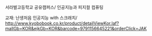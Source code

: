 서라벌고등학교 공유캠퍼스/ 
인공지능과 피지컬 컴퓨팅

교재: 난생처음 인공지능 with 스크래치/
http://www.kyobobook.co.kr/product/detailViewKor.laf?mallGb=KOR&ejkGb=KOR&barcode=9791156645221&orderClick=JAK
